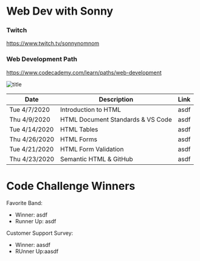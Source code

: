 # Web Dev with Sonny

### Twitch

https://www.twitch.tv/sonnynomnom

### Web Development Path

https://www.codecademy.com/learn/paths/web-development

![title](https://github.com/sonnynomnom/web-dev-with-sonny/blob/master/logo.gif)

| Date | Description | Link |
| --- | --- | --- |
| Tue 4/7/2020 | Introduction to HTML | asdf |
| Thu 4/9/2020 | HTML Document Standards & VS Code| asdf |
| Tue 4/14/2020 | HTML Tables | asdf |
| Thu 4/26/2020 | HTML Forms | asdf |
| Tue 4/21/2020 | HTML Form Validation | asdf |
| Thu 4/23/2020 | Semantic HTML & GitHub | asdf |

# Code Challenge Winners

Favorite Band:
- Winner: asdf
- Runner Up: asdf

Customer Support Survey:

- Winner: aasdf
- RUnner Up:aasdf
